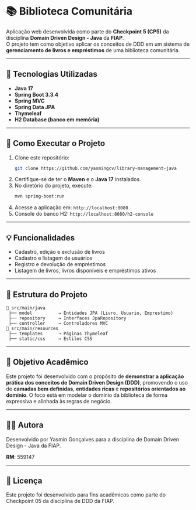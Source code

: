 # 📚 Biblioteca Comunitária

Aplicação web desenvolvida como parte do **Checkpoint 5 (CP5)** da disciplina **Domain Driven Design - Java** da **FIAP**.  
O projeto tem como objetivo aplicar os conceitos de DDD em um sistema de **gerenciamento de livros e empréstimos** de uma biblioteca comunitária.

---

## 🚀 Tecnologias Utilizadas
- **Java 17**
- **Spring Boot 3.3.4**
- **Spring MVC**
- **Spring Data JPA**
- **Thymeleaf**
- **H2 Database (banco em memória)**

---

## 🧭 Como Executar o Projeto
1. Clone este repositório:
   ```bash
   git clone https://github.com/yasmingcv/library-management-java
   ```
2. Certifique-se de ter o **Maven** e o **Java 17** instalados.
3. No diretório do projeto, execute:
   ```bash
   mvn spring-boot:run
   ```
4. Acesse a aplicação em: `http://localhost:8080`
5. Console do banco H2: `http://localhost:8080/h2-console`

---

## 💡 Funcionalidades
- Cadastro, edição e exclusão de livros
- Cadastro e listagem de usuários
- Registro e devolução de empréstimos
- Listagem de livros, livros disponíveis e empréstimos ativos

---

## 🧱 Estrutura do Projeto
```
📂 src/main/java
 ├── model          → Entidades JPA (Livro, Usuario, Emprestimo)
 ├── repository     → Interfaces JpaRepository
 ├── controller     → Controladores MVC
📂 src/main/resources
 ├── templates      → Páginas Thymeleaf
 ├── static/css     → Estilos CSS
```

---

## 🎯 Objetivo Acadêmico
Este projeto foi desenvolvido com o propósito de **demonstrar a aplicação prática dos conceitos de Domain Driven Design (DDD)**, promovendo o uso de **camadas bem definidas**, **entidades ricas** e **repositórios orientados ao domínio**. O foco está em modelar o domínio da biblioteca de forma expressiva e alinhada às regras de negócio.

---

## 👩‍💻 Autora
Desenvolvido por Yasmin Gonçalves para a disciplina de Domain Driven Design - Java da FIAP.

**RM**: 559147

---

## 📜 Licença
Este projeto foi desenvolvido para fins acadêmicos como parte do Checkpoint 05 da disciplina de DDD da FIAP.
